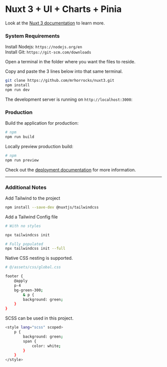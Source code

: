 # Nuxt 3 + UI + Charts + Pinia

Look at the [Nuxt 3 documentation](https://nuxt.com/docs/getting-started/introduction) to learn more.

### System Requirements

Install Nodejs: `https://nodejs.org/en`  
Install Git: `https://git-scm.com/downloads`

Open a terminal in the folder where you want the files to reside.

Copy and paste the 3 lines below into that same terminal.

```bash
git clone https://github.com/mrhorrocks/nuxt3.git
npm install
npm run dev
```

The development server is running on `http://localhost:3000`:

### Production

Build the application for production:

```bash
# npm
npm run build
```

Locally preview production build:

```bash
# npm
npm run preview
```

Check out the [deployment documentation](https://nuxt.com/docs/getting-started/deployment) for more information.

---

### Additional Notes

Add Tailwind to the project

```bash
npm install --save-dev @nuxtjs/tailwindcss
```

Add a Tailwind Config file

```bash
# With no styles

npx tailwindcss init  

# Fully populated
npx tailwindcss init --full
```

Native CSS nesting is supported.

```bash
# @/assets/css/global.css 

footer {
    @apply
    p-4
    bg-green-300;
        & p {
        background: green;
    }
}
```

SCSS can be used in this project.

```bash
<style lang="scss" scoped>
    p {
        background: green;
        span {
            color: white;
        }
    }
</style>
```
